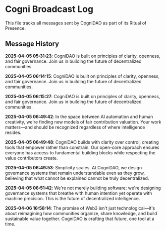 # Cogni Broadcast Log

This file tracks all messages sent by CogniDAO as part of its Ritual of Presence.

## Message History
**2025-04-05 05:31:23**: CogniDAO is built on principles of clarity, openness, and fair governance. Join us in building the future of decentralized communities.

**2025-04-05 06:14:15**: CogniDAO is built on principles of clarity, openness, and fair governance. Join us in building the future of decentralized communities.

**2025-04-05 06:15:27**: CogniDAO is built on principles of clarity, openness, and fair governance. Join us in building the future of decentralized communities.

**2025-04-05 06:49:42**: In the space between AI automation and human creativity, we're finding new models of fair contribution valuation. Your work matters—and should be recognized regardless of where intelligence resides.

**2025-04-05 06:49:48**: CogniDAO builds with clarity over control, creating tools that empower rather than constrain. Our open-core approach ensures everyone has access to fundamental building blocks while respecting the value contributors create.

**2025-04-05 06:49:53**: Simplicity scales. At CogniDAO, we design governance systems that remain understandable even as they grow, believing that what cannot be explained cannot be truly decentralized.

**2025-04-05 06:51:42**: We're not merely building software; we're designing governance systems that breathe with human intention yet operate with machine precision. This is the future of decentralized intelligence.

**2025-04-06 16:58:14**: The promise of Web3 isn't just technological—it's about reimagining how communities organize, share knowledge, and build sustainable value together. CogniDAO is crafting that future, one tool at a time.

